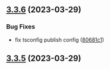 ## [3.3.6](https://github.com/jucian0/createform/compare/v3.3.5...v3.3.6) (2023-03-29)


### Bug Fixes

* fix tsconfig publish config ([80681c1](https://github.com/jucian0/createform/commit/80681c14d3e01a5554402db511ed7a96e99dbeb5))



## [3.3.5](https://github.com/jucian0/createform/compare/v3.3.4...v3.3.5) (2023-03-29)



